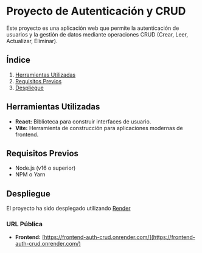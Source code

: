 # Proyecto de Autenticación y CRUD

Este proyecto es una aplicación web que permite la autenticación de usuarios y la gestión de datos mediante operaciones CRUD (Crear, Leer, Actualizar, Eliminar).

## Índice

1. [Herramientas Utilizadas](#Herramientas-Utilizadas)
2. [Requisitos Previos](#Requisitos-Previos)
3. [Despliegue](#Despliegue)

## Herramientas Utilizadas

- **React:** Biblioteca para construir interfaces de usuario.
- **Vite:** Herramienta de construcción para aplicaciones modernas de frontend.

## Requisitos Previos

- Node.js (v16 o superior)
- NPM o Yarn

## Despliegue
El proyecto ha sido desplegado utilizando [Render](https://render.com/)

### URL Pública

- **Frontend:** [https://frontend-auth-crud.onrender.com/](https://frontend-auth-crud.onrender.com/)